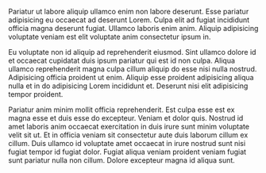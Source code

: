 Pariatur ut labore aliquip ullamco enim non labore deserunt. Esse pariatur adipisicing eu occaecat ad deserunt Lorem. Culpa elit ad fugiat incididunt officia magna deserunt fugiat. Ullamco laboris enim anim. Aliquip adipisicing voluptate veniam est elit voluptate anim consectetur ipsum in.

Eu voluptate non id aliquip ad reprehenderit eiusmod. Sint ullamco dolore id et occaecat cupidatat duis ipsum pariatur qui est id non culpa. Aliqua ullamco reprehenderit magna culpa cillum aliquip do esse nisi nulla nostrud. Adipisicing officia proident ut enim. Aliquip esse proident adipisicing aliqua nulla et in do adipisicing Lorem incididunt et. Deserunt nisi elit adipisicing tempor proident.

Pariatur anim minim mollit officia reprehenderit. Est culpa esse est ex magna esse et duis esse do excepteur. Veniam et dolor quis. Nostrud id amet laboris anim occaecat exercitation in duis irure sunt minim voluptate velit sit ut. Et in officia veniam sit consectetur aute duis laborum cillum ex cillum. Duis ullamco id voluptate amet occaecat in irure nostrud sunt nisi fugiat tempor id fugiat dolor. Fugiat aliqua veniam proident veniam fugiat sunt pariatur nulla non cillum. Dolore excepteur magna id aliqua sunt.